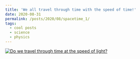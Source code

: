 ```yaml
---
title: 'We all travel through time with the speed of time!'
date: 2020-08-31
permalink: /posts/2020/08/spacetime_1/
tags:
  - cool posts
  - science
  - physics
---
```


[![Do we travel through time at the speed of light?]()](https://www.youtube.com/watch?v=iBTez-nTKes)
